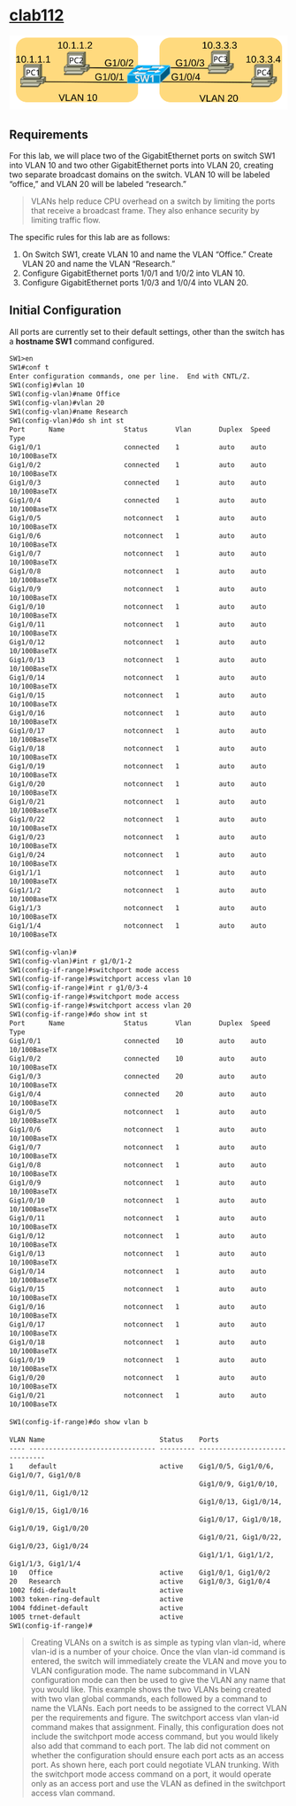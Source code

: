 # [clab112](https://www.certskills.com/clab112/)

![](../images/clab112_img1.svg)

## Requirements

For this lab, we will place two of the GigabitEthernet ports on switch SW1 into VLAN 10 and two other GigabitEthernet ports into VLAN 20, creating two separate broadcast domains on the switch. VLAN 10 will be labeled “office,” and VLAN 20 will be labeled “research.”

> VLANs help reduce CPU overhead on a switch by limiting the ports that receive a broadcast frame. They also enhance security by limiting traffic flow.

The specific rules for this lab are as follows:

1. On Switch SW1, create VLAN 10 and name the VLAN “Office.” Create VLAN 20 and name the VLAN “Research.”
2. Configure GigabitEthernet ports 1/0/1 and 1/0/2 into VLAN 10.
3. Configure GigabitEthernet ports 1/0/3 and 1/0/4 into VLAN 20.

## Initial Configuration

All ports are currently set to their default settings, other than the switch has a **hostname SW1** command configured.

```
SW1>en
SW1#conf t
Enter configuration commands, one per line.  End with CNTL/Z.
SW1(config)#vlan 10
SW1(config-vlan)#name Office
SW1(config-vlan)#vlan 20
SW1(config-vlan)#name Research
SW1(config-vlan)#do sh int st
Port      Name               Status       Vlan       Duplex  Speed Type
Gig1/0/1                     connected    1          auto    auto  10/100BaseTX
Gig1/0/2                     connected    1          auto    auto  10/100BaseTX
Gig1/0/3                     connected    1          auto    auto  10/100BaseTX
Gig1/0/4                     connected    1          auto    auto  10/100BaseTX
Gig1/0/5                     notconnect   1          auto    auto  10/100BaseTX
Gig1/0/6                     notconnect   1          auto    auto  10/100BaseTX
Gig1/0/7                     notconnect   1          auto    auto  10/100BaseTX
Gig1/0/8                     notconnect   1          auto    auto  10/100BaseTX
Gig1/0/9                     notconnect   1          auto    auto  10/100BaseTX
Gig1/0/10                    notconnect   1          auto    auto  10/100BaseTX
Gig1/0/11                    notconnect   1          auto    auto  10/100BaseTX
Gig1/0/12                    notconnect   1          auto    auto  10/100BaseTX
Gig1/0/13                    notconnect   1          auto    auto  10/100BaseTX
Gig1/0/14                    notconnect   1          auto    auto  10/100BaseTX
Gig1/0/15                    notconnect   1          auto    auto  10/100BaseTX
Gig1/0/16                    notconnect   1          auto    auto  10/100BaseTX
Gig1/0/17                    notconnect   1          auto    auto  10/100BaseTX
Gig1/0/18                    notconnect   1          auto    auto  10/100BaseTX
Gig1/0/19                    notconnect   1          auto    auto  10/100BaseTX
Gig1/0/20                    notconnect   1          auto    auto  10/100BaseTX
Gig1/0/21                    notconnect   1          auto    auto  10/100BaseTX
Gig1/0/22                    notconnect   1          auto    auto  10/100BaseTX
Gig1/0/23                    notconnect   1          auto    auto  10/100BaseTX
Gig1/0/24                    notconnect   1          auto    auto  10/100BaseTX
Gig1/1/1                     notconnect   1          auto    auto  10/100BaseTX
Gig1/1/2                     notconnect   1          auto    auto  10/100BaseTX
Gig1/1/3                     notconnect   1          auto    auto  10/100BaseTX
Gig1/1/4                     notconnect   1          auto    auto  10/100BaseTX

SW1(config-vlan)#
SW1(config-vlan)#int r g1/0/1-2
SW1(config-if-range)#switchport mode access
SW1(config-if-range)#switchport access vlan 10
SW1(config-if-range)#int r g1/0/3-4
SW1(config-if-range)#switchport mode access
SW1(config-if-range)#switchport access vlan 20
SW1(config-if-range)#do show int st
Port      Name               Status       Vlan       Duplex  Speed Type
Gig1/0/1                     connected    10         auto    auto  10/100BaseTX
Gig1/0/2                     connected    10         auto    auto  10/100BaseTX
Gig1/0/3                     connected    20         auto    auto  10/100BaseTX
Gig1/0/4                     connected    20         auto    auto  10/100BaseTX
Gig1/0/5                     notconnect   1          auto    auto  10/100BaseTX
Gig1/0/6                     notconnect   1          auto    auto  10/100BaseTX
Gig1/0/7                     notconnect   1          auto    auto  10/100BaseTX
Gig1/0/8                     notconnect   1          auto    auto  10/100BaseTX
Gig1/0/9                     notconnect   1          auto    auto  10/100BaseTX
Gig1/0/10                    notconnect   1          auto    auto  10/100BaseTX
Gig1/0/11                    notconnect   1          auto    auto  10/100BaseTX
Gig1/0/12                    notconnect   1          auto    auto  10/100BaseTX
Gig1/0/13                    notconnect   1          auto    auto  10/100BaseTX
Gig1/0/14                    notconnect   1          auto    auto  10/100BaseTX
Gig1/0/15                    notconnect   1          auto    auto  10/100BaseTX
Gig1/0/16                    notconnect   1          auto    auto  10/100BaseTX
Gig1/0/17                    notconnect   1          auto    auto  10/100BaseTX
Gig1/0/18                    notconnect   1          auto    auto  10/100BaseTX
Gig1/0/19                    notconnect   1          auto    auto  10/100BaseTX
Gig1/0/20                    notconnect   1          auto    auto  10/100BaseTX
Gig1/0/21                    notconnect   1          auto    auto  10/100BaseTX

SW1(config-if-range)#do show vlan b

VLAN Name                             Status    Ports
---- -------------------------------- --------- -------------------------------
1    default                          active    Gig1/0/5, Gig1/0/6, Gig1/0/7, Gig1/0/8
                                                Gig1/0/9, Gig1/0/10, Gig1/0/11, Gig1/0/12
                                                Gig1/0/13, Gig1/0/14, Gig1/0/15, Gig1/0/16
                                                Gig1/0/17, Gig1/0/18, Gig1/0/19, Gig1/0/20
                                                Gig1/0/21, Gig1/0/22, Gig1/0/23, Gig1/0/24
                                                Gig1/1/1, Gig1/1/2, Gig1/1/3, Gig1/1/4
10   Office                           active    Gig1/0/1, Gig1/0/2
20   Research                         active    Gig1/0/3, Gig1/0/4
1002 fddi-default                     active
1003 token-ring-default               active
1004 fddinet-default                  active
1005 trnet-default                    active
SW1(config-if-range)#
```


> Creating VLANs on a switch is as simple as typing vlan vlan-id, where vlan-id is a number of your choice. Once the vlan vlan-id command is entered, the switch will immediately create the VLAN and move you to VLAN configuration mode. The name subcommand in VLAN configuration mode can then be used to give the VLAN any name that you would like. This example shows the two VLANs being created with two vlan global commands, each followed by a command to name the VLANs.
>Each port needs to be assigned to the correct VLAN per the requirements and figure. The switchport access vlan vlan-id command makes that assignment.
>Finally, this configuration does not include the switchport mode access command, but you would likely also add that command to each port. The lab did not comment on whether the configuration should ensure each port acts as an access port. As shown here, each port could negotiate VLAN trunking. With the switchport mode access command on a port, it would operate only as an access port and use the VLAN as defined in the switchport access vlan command.
